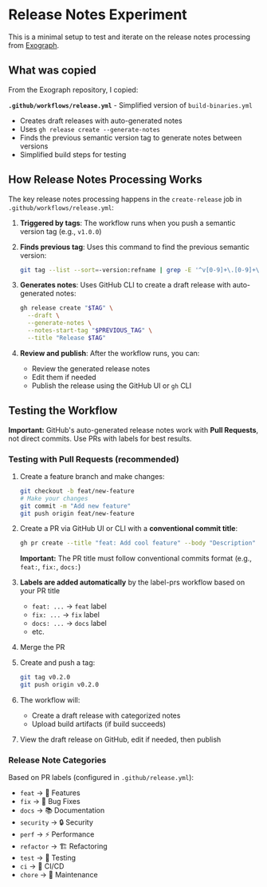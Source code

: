 # Release Notes Experiment

This is a minimal setup to test and iterate on the release notes processing from [Exograph](https://github.com/exograph/exograph).

## What was copied

From the Exograph repository, I copied:

**`.github/workflows/release.yml`** - Simplified version of `build-binaries.yml`

- Creates draft releases with auto-generated notes
- Uses `gh release create --generate-notes`
- Finds the previous semantic version tag to generate notes between versions
- Simplified build steps for testing

## How Release Notes Processing Works

The key release notes processing happens in the `create-release` job in `.github/workflows/release.yml`:

1. **Triggered by tags**: The workflow runs when you push a semantic version tag (e.g., `v1.0.0`)

2. **Finds previous tag**: Uses this command to find the previous semantic version:

   ```bash
   git tag --list --sort=-version:refname | grep -E '^v[0-9]+\.[0-9]+\.[0-9]+$' | head -2 | tail -1
   ```

3. **Generates notes**: Uses GitHub CLI to create a draft release with auto-generated notes:

   ```bash
   gh release create "$TAG" \
     --draft \
     --generate-notes \
     --notes-start-tag "$PREVIOUS_TAG" \
     --title "Release $TAG"
   ```

4. **Review and publish**: After the workflow runs, you can:
   - Review the generated release notes
   - Edit them if needed
   - Publish the release using the GitHub UI or `gh` CLI

## Testing the Workflow

**Important:** GitHub's auto-generated release notes work with **Pull Requests**, not direct commits. Use PRs with labels for best results.

### Testing with Pull Requests (recommended)

1. Create a feature branch and make changes:

   ```bash
   git checkout -b feat/new-feature
   # Make your changes
   git commit -m "Add new feature"
   git push origin feat/new-feature
   ```

2. Create a PR via GitHub UI or CLI with a **conventional commit title**:

   ```bash
   gh pr create --title "feat: Add cool feature" --body "Description"
   ```

   **Important:** The PR title must follow conventional commits format (e.g., `feat:`, `fix:`, `docs:`)

3. **Labels are added automatically** by the label-prs workflow based on your PR title

   - `feat: ...` → `feat` label
   - `fix: ...` → `fix` label
   - `docs: ...` → `docs` label
   - etc.

4. Merge the PR

5. Create and push a tag:

   ```bash
   git tag v0.2.0
   git push origin v0.2.0
   ```

6. The workflow will:

   - Create a draft release with categorized notes
   - Upload build artifacts (if build succeeds)

7. View the draft release on GitHub, edit if needed, then publish

### Release Note Categories

Based on PR labels (configured in `.github/release.yml`):

- `feat` → 🎉 Features
- `fix` → 🐛 Bug Fixes
- `docs` → 📚 Documentation
- `security` → 🔒 Security
- `perf` → ⚡ Performance
- `refactor` → 🏗️ Refactoring
- `test` → 🧪 Testing
- `ci` → 👷 CI/CD
- `chore` → 🔧 Maintenance
